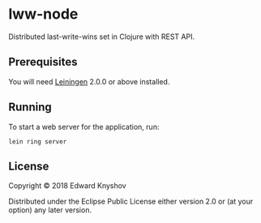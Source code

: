 # lww-node

Distributed last-write-wins set in Clojure with REST API.

## Prerequisites

You will need [Leiningen][] 2.0.0 or above installed.

[leiningen]: https://github.com/technomancy/leiningen

## Running

To start a web server for the application, run:

    lein ring server

## License

Copyright © 2018 Edward Knyshov

Distributed under the Eclipse Public License either version 2.0 or (at
your option) any later version.
